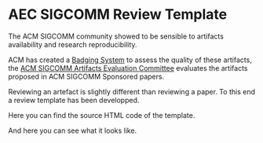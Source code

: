 # AEC SIGCOMM Review Template

The ACM SIGCOMM community showed to be sensible to artifacts availability and research reproducibility.

ACM has created a [Badging System](https://www.acm.org/publications/policies/artifact-review-badging) to assess the quality of these artifacts, the [ACM SIGCOMM Artifacts Evaluation Committee](https://www.sigcomm.org/content/sigcomm-artifacts-evaluation-committee) evaluates the artifacts proposed in ACM SIGCOMM Sponsored papers.

Reviewing an artefact is slightly different than reviewing a paper. To this end a review template has been developped.

Here you can find the source HTML code of the template.

And here you can see what it looks like. 

